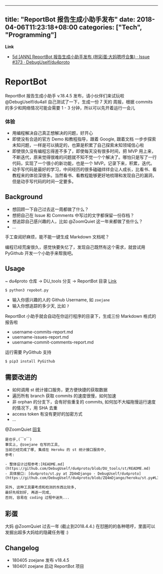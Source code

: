 
---
title: "ReportBot 报告生成小助手发布"
date: 2018-04-06T11:23:18+08:00
categories: ["Tech", "Programming"]
---

**Link**

- [5d [ANN] ReportBot 报告生成小助手发布 (附彩蛋:大妈嗯哼合集) · Issue #373 · DebugUself/du4proto](https://github.com/DebugUself/du4proto/issues/373)

# ReportBot

ReportBot 报告生成小助手 v.18.4.5 发布，请小伙伴们来试玩啦 @DebugUself/du4all 
自己测试了一下，生成一份 7 天的 周报，根据 commits 的多少和网络情况可能会需要 1 - 3 分钟，所以可以先开着运行一会儿

### 体验

- 用编程解决自己真正想解决的问题，好开心
- 即使没有合适的官方 Demo 和教程指导，跟着 Google,  跟着文档 一步步探索未知问题，一样是可以搞定的，也算是积累了自己探索未知领域信心啦
- 即使很久没有编程忘得差不多了，即使每天没有很多时间，把 MVP 用上来，不断迭代，原来觉得很难的问题就不知不觉一个个解决了。哪怕只是写了一行代码，实现了一个很小的新功能，也是一个 MVP。记录下来，积累，迭代。
- 动手写代码是最好的学习，中间经历的很多磕磕绊绊会让人成长，比看书、看教程来的体验深很多。当然看书、看教程能够更好地梳理和发现自己的漏洞，但是动手写代码的时间一定要多。

## Background

- 想回顾一下自己过去这一周都做了什么？
- 想把自己在 Issue 和 Comments 中写过的文字都保留一份存档？
- 想追踪自己感兴趣的人，比如 @ZoomQuiet 这一年来都做了些什么？
- ...

手工查阅好麻烦，能不能一键生成 Markdown 文档呢？

编程已经荒废很久，感觉快要失忆了，发现自己既然有这个需求，就尝试用 PyGithub 开发一个小助手来帮我吧。

## Usage

~ du4proto 仓库 -> DU_tools 分支 -> ReportBot 目录
[Link](https://github.com/DebugUself/du4proto/blob/DU_tools/ReportBot/repobot.py)

`$ python3 repobot.py`

- 输入你感兴趣的人的 Github Username, 如 `zoejane`
- 输入你想追踪的多少天, 比如 `7`

ReportBot 小助手就会自动在你运行程序的目录下，生成三份 Markdown 格式的报告啦

- username-commits-report.md
- username-issues-report.md
- username-commit-comments-report.md

运行需要 PyGithub 支持 

`$ pip3 install PyGithub`

## 需要改进的

- 如何调用 st 统计接口服务，更方便快捷的获取数据
- 遍历所有 branch 获取 commits 的速度很慢，如何加速
- 非 orphan 的分支下，会有好些重复的 commits, 如何加不大幅拖慢运行速度的情况下，用 SHA 去重
- access token 有没有更好的加密方式
- ...

@ZoomQuiet  [回复](https://github.com/DebugUself/du4proto/commit/34c95d3431a18f84dee66da1ed97990d2be551ac#commitcomment-28432108)

```
是也乎,(￣▽￣)
事实上, @zoejane 在写的工具, 
当前已经完成了哪, 集成在 Heroku 的 st 统计接口服务中,
参考:

- 整体设计过程参考:[README.md](https://github.com/DebugUself/du4proto/blob/DU_tools/st/README.md)
- 具体接口: [du4proto/st.py at ZQ4mDjango · DebugUself/du4proto](https://github.com/DebugUself/du4proto/blob/ZQ4mDjango/heroku/st.py#L31)

另外, 这种工具要考虑和检测的东西比较多,
最好先规划好, 再逐一完成,
否则, 容易在 coding 过程中迷失...
```

## 彩蛋

大妈 @ZoomQuiet 过去一年 (截止到2018.4.4.) 在怼圈的的各种嗯哼，里面可以发掘出超多大妈给的隐藏任务喔 :)


## Changelog

- 180405 zoejane 发布 v18.4.5
- 180401 zoejane 启动 ReportBot 项目



